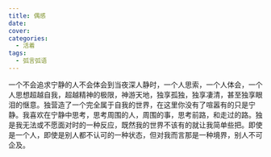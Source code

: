 ```yaml
---
title: 偶感
date: 
cover: 
categories:
  - 活着
tags:
  - 弧言弧语
---
```

一个不会追求宁静的人不会体会到当夜深人静时，一个人思索，一个人体会，一个人思想超越自我，超越精神的极限，神游天地，独享孤独，独享凄清，甚至独享眼泪的惬意。独营造了一个完全属于自我的世界，在这里你没有了喧嚣有的只是宁静。我喜欢在宁静中思考，思考周围的人，周围的事，思考前路，和走过的路。独是我无法或不愿面对时的一种反应，既然我的世界不该有的就让我简单些把。即使是一个人，即使是别人都不认可的一种状态，但对我而言那是一种境界，别人不可企及。

